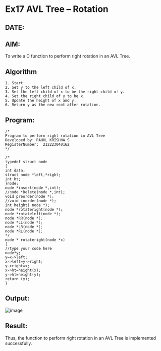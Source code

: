 # Ex17 AVL Tree – Rotation
## DATE:
## AIM:
To write a C function to perform right rotation in an AVL Tree.

## Algorithm
```
1. Start 
2. Set y to the left child of x. 
3. Set the left child of x to be the right child of y. 
4. Set the right child of y to be x. 
5. Update the height of x and y. 
6. Return y as the new root after rotation.
```  
## Program:
```
/*
Program to perform right rotation in AVL Tree
Developed by: RAHUL KRISHNA S
RegisterNumber:  212223040162
*/
```
```
/*
typedef struct node
{
int data;
struct node *left,*right;
int ht;
}node;
node *insert(node *,int);
//node *Delete(node *,int);
void preorder(node *);
//void inorder(node *);
int height( node *);
node *rotateright(node *);
node *rotateleft(node *);
node *RR(node *);
node *LL(node *);
node *LR(node *);
node *RL(node *);
*/
node * rotateright(node *x)
{
//type your code here
node*y;
y=x->left;
x->left=y->right;
y->right=x;
x->ht=height(x);
y->ht=height(y);
return (y);
}
```
## Output:
![image](https://github.com/user-attachments/assets/e8021a6e-d9c3-4d5a-b0c8-1b537b8a6032)

## Result:
Thus, the function to perform right rotation in an AVL Tree is implemented successfully.
